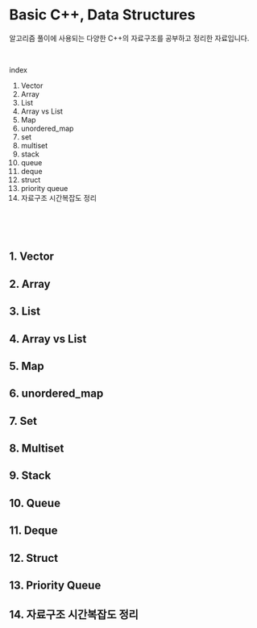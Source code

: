 # Basic C++, Data Structures

알고리즘 풀이에 사용되는 다양한 C++의 자료구조를 공부하고 정리한 자료입니다.

<br>

index
1. Vector
2. Array
3. List
4. Array vs List
5. Map
6. unordered_map
7. set
8. multiset
9. stack
10. queue
11. deque
12. struct
13. priority queue
14. 자료구조 시간복잡도 정리


<br>
<br>
<br>

## 1. Vector
## 2. Array
## 3. List
## 4. Array vs List
## 5. Map
## 6. unordered_map
## 7. Set
## 8. Multiset
## 9. Stack
## 10. Queue
## 11. Deque
## 12. Struct
## 13. Priority Queue
## 14. 자료구조 시간복잡도 정리